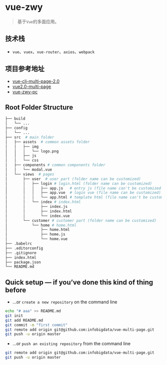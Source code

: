 # vue-zwy

> 基于`Vue`的多面应用。

## 技术栈
* `vue`、`vuex`、`vue-router`、`axios`、`webpack`

## 项目参考地址
* [vue-cli-multi-page-2.0](https://github.com/bluefox1688/vue-cli-multi-page)
* [vue2.0-multi-page](https://github.com/luchanan/vue2.0-multi-page)
* [vue-zwy-pc](https://github.com/ttflowerboys/vue-demo/tree/zwy-pc)

## Root Folder Structure
```bash
├── build
│   └── ...
├── config
│   └── ...
├── src  # main folder
│   ├── assets  # common assets folder
│   │   ├── img
│   │   │   └── logo.png
│   │   ├── js
│   │   └── css
│   ├── components # common components folder
│   │   └── modal.vue
│   └── views  # pages
│       ├── user  # user part (folder name can be customized)
│       │   ├── login # login.html (folder name can be customized)
│       │   │   ├── app.js   # entry js (file name can't be customized unless you change the webpack.config.js)
│       │   │   ├── app.vue  # login vue (file name can be customized)
│       │   │   └── app.html # template html (file name can't be customized unless you change the webpack.config.js)
│       │   └── index # index.html
│       │       ├── index.js
│       │       ├── index.html
│       │       └── index.vue
│       └── customer # customer part (folder name can be customized)
│           └── home # home.html
│               ├── home.html
│               ├── home.js
│               └── home.vue
├── .babelrc
├── .editorconfig
├── .gitignore
├── index.html
├── package.json
└── README.md
```

## Quick setup — if you’ve done this kind of thing before
* …or `create a new repository` on the command line

 ```bash
echo "# aaa" >> README.md
git init
git add README.md
git commit -m "first commit"
git remote add origin git@github.com:infobigdata/vue-multi-page.git
git push -u origin master
```

* …or `push an existing repository` from the command line

 ```bash
git remote add origin git@github.com:infobigdata/vue-multi-page.git
git push -u origin master
```
